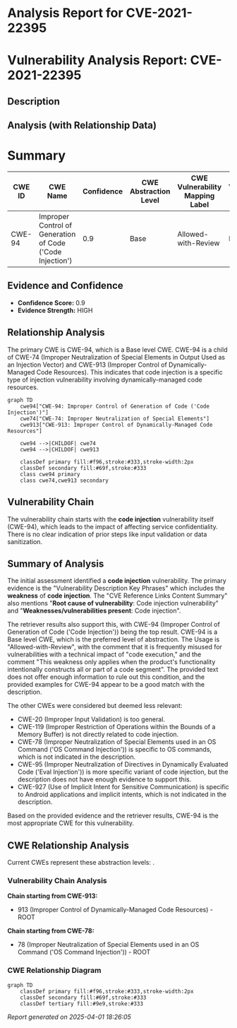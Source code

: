 # Analysis Report for CVE-2021-22395

# Vulnerability Analysis Report: CVE-2021-22395

## Description



## Analysis (with Relationship Data)

# Summary
| CWE ID | CWE Name | Confidence | CWE Abstraction Level | CWE Vulnerability Mapping Label | CWE-Vulnerability Mapping Notes |
|---|---|---|---|---|---|
| CWE-94 | Improper Control of Generation of Code ('Code Injection') | 0.9 | Base | Allowed-with-Review | Primary CWE |

## Evidence and Confidence

*   **Confidence Score:** 0.9
*   **Evidence Strength:** HIGH

## Relationship Analysis
The primary CWE is CWE-94, which is a Base level CWE. CWE-94 is a child of CWE-74 (Improper Neutralization of Special Elements in Output Used as an Injection Vector) and CWE-913 (Improper Control of Dynamically-Managed Code Resources). This indicates that code injection is a specific type of injection vulnerability involving dynamically-managed code resources.

```mermaid
graph TD
    cwe94["CWE-94: Improper Control of Generation of Code ('Code Injection')"]
    cwe74["CWE-74: Improper Neutralization of Special Elements"]
    cwe913["CWE-913: Improper Control of Dynamically-Managed Code Resources"]
    
    cwe94 -->|CHILDOF| cwe74
    cwe94 -->|CHILDOF| cwe913
    
    classDef primary fill:#f96,stroke:#333,stroke-width:2px
    classDef secondary fill:#69f,stroke:#333
    class cwe94 primary
    class cwe74,cwe913 secondary
```

## Vulnerability Chain
The vulnerability chain starts with the **code injection** vulnerability itself (CWE-94), which leads to the impact of affecting service confidentiality. There is no clear indication of prior steps like input validation or data sanitization.

## Summary of Analysis
The initial assessment identified a **code injection** vulnerability. The primary evidence is the "Vulnerability Description Key Phrases" which includes the **weakness** of **code injection**. The "CVE Reference Links Content Summary" also mentions "**Root cause of vulnerability**: Code injection vulnerability" and "**Weaknesses/vulnerabilities present**: Code injection".

The retriever results also support this, with CWE-94 (Improper Control of Generation of Code ('Code Injection')) being the top result. CWE-94 is a Base level CWE, which is the preferred level of abstraction. The Usage is "Allowed-with-Review", with the comment that it is frequently misused for vulnerabilities with a technical impact of "code execution," and the comment "This weakness only applies when the product's functionality intentionally constructs all or part of a code segment". The provided text does not offer enough information to rule out this condition, and the provided examples for CWE-94 appear to be a good match with the description.

The other CWEs were considered but deemed less relevant:
*   CWE-20 (Improper Input Validation) is too general.
*   CWE-119 (Improper Restriction of Operations within the Bounds of a Memory Buffer) is not directly related to code injection.
*   CWE-78 (Improper Neutralization of Special Elements used in an OS Command ('OS Command Injection')) is specific to OS commands, which is not indicated in the description.
*   CWE-95 (Improper Neutralization of Directives in Dynamically Evaluated Code ('Eval Injection')) is more specific variant of code injection, but the description does not have enough evidence to support this.
*   CWE-927 (Use of Implicit Intent for Sensitive Communication) is specific to Android applications and implicit intents, which is not indicated in the description.

Based on the provided evidence and the retriever results, CWE-94 is the most appropriate CWE for this vulnerability.


## CWE Relationship Analysis

Current CWEs represent these abstraction levels: .


### Vulnerability Chain Analysis

**Chain starting from CWE-913:**
- 913 (Improper Control of Dynamically-Managed Code Resources) - ROOT


**Chain starting from CWE-78:**
- 78 (Improper Neutralization of Special Elements used in an OS Command ('OS Command Injection')) - ROOT



### CWE Relationship Diagram

```mermaid
graph TD
    classDef primary fill:#f96,stroke:#333,stroke-width:2px
    classDef secondary fill:#69f,stroke:#333
    classDef tertiary fill:#9e9,stroke:#333
```



*Report generated on 2025-04-01 18:26:05*
